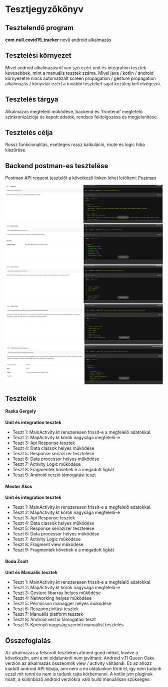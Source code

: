 # Tesztjegyzőkönyv

Tesztelendő program
-------------------
**com.null.covid19_tracker** nevű android alkalmazás

Tesztelési környezet
--------------------

Mivel android alkalmazásról van szó ezért unit és integration tesztek kevesebbek, mint a manuális tesztek száma. Mivel java / kotlin / android környezetre nincs automatizált screen propagation / gesture propagation alkalmazás / könyvtár ezért a további teszteket saját kezüleg kell elvégezni.


Tesztelés tárgya
----------------

Alkalmazás megfeleől működése, backend és 'frontend' meglefelő szinkronizációja és kapott adatok, rendses feldolgozása és megjelenítése.

Tesztelés célja
---------------

Rossz funkcionalitás, esetleges rossz kalkuláció, route és logic hiba kiszűrése.

Backend postman-es tesztelése
-----------------------------
Postman API request tesztelőt a következő linken lehet letölteni: [Postman](https://www.postman.com/)


![Backend Test](img/Screenshot-20201207090156-1637x401.png)
![Backend Test](img/2.png)
![Backend Test](img/3.png)
![Backend Test](img/4.png)
![Backend Test](img/5.png)



Tesztelők
---------

#### Raska Gergely
**Unit és integration tesztek**

- Teszt 1: MainActivity.kt renszeresen frissít-e a megfelelő adatokkal.
- Teszt 2: MapActivity.kt körök nagysága megfelelő-e
- Teszt 3: Api Response tesztek
- Teszt 4: Data classok helyes működése
- Teszt 5: Response seriazizer tesztelése
- Teszt 6: Data processor helyes működése
- Teszt 7: Activity Logic működése
- Teszt 8: Fragmentek követiek e a megadott ligkát
- Teszt 9: Android verzió támogatási teszt

#### Mester Ákos
**Unit és integration tesztek**

- Teszt 1: MainActivity.kt renszeresen frissít-e a megfelelő adatokkal.
- Teszt 2: MapActivity.kt körök nagysága megfelelő-e
- Teszt 3: Api Response tesztek
- Teszt 4: Data classok helyes működése
- Teszt 5: Response seriazizer tesztelése
- Teszt 6: Data processor helyes működése
- Teszt 7: Activity Logic működése
- Teszt 8: Fragment view működése
- Teszt 9: Fragmentek követiek e a megadott ligkát

#### Boda Zsolt
**Unit és Manuális tesztek**

- Teszt 1: MainActivity.kt renszeresen frissít-e a megfelelő adatokkal.
- Teszt 2: MapActivity.kt körök nagysága megfelelő-e
- Teszt 3: Gesture libarray helyes működése
- Teszt 4: Networking helyes működése
- Teszt 5: Permisson managger helyes működése
- Teszt 6: Reszponzivitási tesztek
- Teszt 7: Manuális platform tesztek
- Teszt 8: Android verzió támogatási teszt
- Teszt 9: Kpernyő nagyság szerinti manuálist tesztelés

Összefoglalás
-------------
Az alkalmazás a felsorolt teszteken átment gond nélkül, kivéve a következőn, ami a mi oldalunkról nem javítható: Android v.11 Queen Cake verzión az alkalmazás összeomlik view / activity váltásnál. Ez az ahozz kiadott android API hibája, ami nem a mi oldalunkon törik el, így nem tudunk ezzel mit tenni és nem is tudunk rajta körbemenni. A kotlin jvm pluginok miatt, a különböző android verziókra való build manuálisan szükséges.

